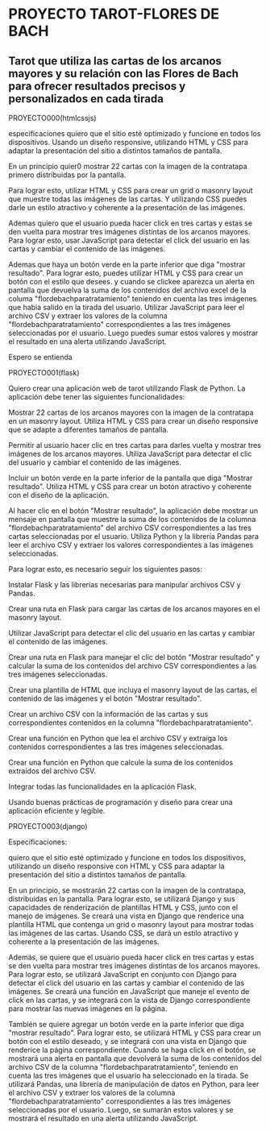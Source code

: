 <h1>PROYECTO TAROT-FLORES DE BACH</h1>
<h2>Tarot que utiliza las cartas de los arcanos mayores y su relación con las 
Flores de Bach para ofrecer resultados precisos y personalizados en cada tirada</h2>


PROYECTO000(htmlcssjs)



especificaciones 
quiero que el sitio esté optimizado y funcione en todos los dispositivos. 
Usando un diseño responsive, utilizando HTML y CSS para adaptar la presentación 
del sitio a distintos tamaños de pantalla.


En un principio quier0 mostrar 22 cartas con la imagen de la contratapa 
primero distribuidas por la pantalla. 


Para lograr esto, utilizar HTML y CSS para crear un grid o masonry layout 
que muestre todas las imágenes de las cartas. Y utilizando CSS puedes darle 
un estilo atractivo y coherente a la presentación de las imágenes.


Ademas quiero que el usuario pueda hacer click en tres cartas y estas se den vuelta 
para mostrar tres imágenes distintas de los arcanos mayores. Para lograr esto, usar JavaScript 
para detectar el click del usuario en las cartas y cambiar el contenido de las imágenes.


Ademas que haya un botón verde en la parte inferior que diga "mostrar resultado". 
Para lograr esto, puedes utilizar HTML y CSS para crear un botón con el estilo que desees. 
y cuando se clickee aparezca un alerta en pantalla que devuelva la suma de los contenidos 
del archivo excel de la columa "flordebachparatratamiento" teniendo en cuenta las tres 
imágenes que habia salido en la tirada del usuario. Utilizar JavaScript para leer el archivo CSV 
y extraer los valores de la columna "flordebachparatratamiento" correspondientes a las 
tres imágenes seleccionadas por el usuario. Luego puedes sumar estos valores y
mostrar el resultado en una alerta utilizando JavaScript.


Espero se entienda








PROYECTO001(flask)

Quiero crear una aplicación web de tarot utilizando Flask de Python. La aplicación debe tener
las siguientes funcionalidades:


Mostrar 22 cartas de los arcanos mayores con la imagen de la contratapa en un masonry layout. 
Utiliza HTML y CSS para crear un diseño responsive que se adapte a diferentes tamaños de pantalla.


Permitir al usuario hacer clic en tres cartas para darles vuelta y mostrar tres imágenes de los 
arcanos mayores. Utiliza JavaScript para detectar el clic del usuario y cambiar el contenido de 
las imágenes.


Incluir un botón verde en la parte inferior de la pantalla que diga "Mostrar resultado". Utiliza 
HTML y CSS para crear un botón atractivo y coherente con el diseño de la aplicación.


Al hacer clic en el botón "Mostrar resultado", la aplicación debe mostrar un mensaje en pantalla 
que muestre la suma de los contenidos de la columna "flordebachparatratamiento" del archivo CSV 
correspondientes a las tres cartas seleccionadas por el usuario. Utiliza Python y la librería Pandas 
para leer el archivo CSV y extraer los valores correspondientes a las imágenes seleccionadas.



Para lograr esto, es necesario seguir los siguientes pasos:


Instalar Flask y las librerías necesarias para manipular archivos CSV y Pandas.


Crear una ruta en Flask para cargar las cartas de los arcanos mayores en el masonry layout.


Utilizar JavaScript para detectar el clic del usuario en las cartas y cambiar el contenido de las imágenes.



Crear una ruta en Flask para manejar el clic del botón "Mostrar resultado" y calcular la suma de los
contenidos del archivo CSV correspondientes a las tres imágenes seleccionadas.



Crear una plantilla de HTML que incluya el masonry layout de las cartas, el contenido de las imágenes
y el botón "Mostrar resultado".


Crear un archivo CSV con la información de las cartas y sus correspondientes contenidos en la 
columna "flordebachparatratamiento".


Crear una función en Python que lea el archivo CSV y extraiga los contenidos correspondientes a las 
tres imágenes seleccionadas.


Crear una función en Python que calcule la suma de los contenidos extraídos del archivo CSV.


Integrar todas las funcionalidades en la aplicación Flask.


Usando buenas prácticas de programación y diseño para crear una aplicación eficiente y legible.





PROYECTO003(django)



Especificaciones: 

quiero que el sitio esté optimizado y funcione en todos los dispositivos, utilizando un diseño
responsive con HTML y CSS para adaptar la presentación del sitio a distintos tamaños de pantalla.



En un principio, se mostrarán 22 cartas con la imagen de la contratapa, distribuidas en la pantalla. 
Para lograr esto, se utilizará Django y sus capacidades de renderización de plantillas HTML y CSS, 
junto con el manejo de imágenes. Se creará una vista en Django que renderice una plantilla HTML 
que contenga un grid o masonry layout para mostrar todas las imágenes de las cartas. Usando CSS, 
se dará un estilo atractivo y coherente a la presentación de las imágenes.



Además, se quiere que el usuario pueda hacer click en tres cartas y estas se den vuelta para 
mostrar tres imágenes distintas de los arcanos mayores. Para lograr esto, se utilizará JavaScript en 
conjunto con Django para detectar el click del usuario en las cartas y cambiar el contenido de las 
imágenes. Se creará una función en JavaScript que maneje el evento de click en las cartas, y se integrará 
con la vista de Django correspondiente para mostrar las nuevas imágenes en la página.



También se quiere agregar un botón verde en la parte inferior que diga "mostrar resultado". 
Para lograr esto, se utilizará HTML y CSS para crear un botón con el estilo deseado, y se integrará con 
una vista en Django que renderice la página correspondiente. Cuando se haga click en el botón, se mostrará 
una alerta en pantalla que devolverá la suma de los contenidos del archivo CSV de la columna
"flordebachparatratamiento", teniendo en cuenta las tres imágenes que el usuario ha seleccionado en la tirada. 
Se utilizará Pandas, una librería de manipulación de datos en Python, para leer el archivo CSV y extraer los 
valores de la columna "flordebachparatratamiento" correspondientes a las tres imágenes seleccionadas por
el usuario. Luego, se sumarán estos valores y se mostrará el resultado en una alerta utilizando JavaScript.
